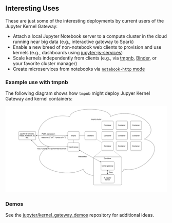 ## Interesting Uses

These are just some of the interesting deployments by current users of the
Jupyter Kernel Gateway:

* Attach a local Jupyter Notebook server to a compute cluster in the cloud 
  running near big data (e.g., interactive gateway to Spark)
* Enable a new breed of non-notebook web clients to provision and use 
  kernels (e.g., dashboards using 
  [jupyter-js-services](https://github.com/jupyter/jupyter-js-services))
* Scale kernels independently from clients (e.g., via 
  [tmpnb](https://github.com/jupyter/tmpnb), [Binder](https://mybinder.org),
  or your favorite cluster manager)
* Create microservices from notebooks via 
  [`notebook-http` mode](#notebook-http-mode)

### Example use with tmpnb 

The following diagram shows how `tmpnb` might deploy Jupyer Kernel Gateway
and kernel containers:

![Example diagram of how `tmpnb` might deploy kernel gateway + kernel containers](../../etc/tmpnb_kernel_gateway.png)

### Demos
See the [jupyter/kernel_gateway_demos](https://github.com/jupyter/kernel_gateway_demos) 
repository for additional ideas.
